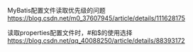 MyBatis配置文件读取优先级的问题
https://blog.csdn.net/m0_37607945/article/details/111628175

读取properties配置文件时，#和$的使用选择
https://blog.csdn.net/qq_40088250/article/details/88393172